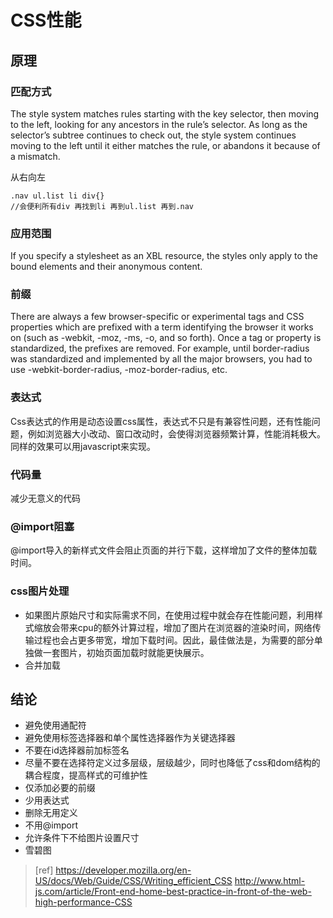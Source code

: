 # CSS性能

## 原理

### 匹配方式
The style system matches rules starting with the key selector, then moving to the left, looking for any ancestors in the rule’s selector. As long as the selector’s subtree continues to check out, the style system continues moving to the left until it either matches the rule, or abandons it because of a mismatch.

从右向左

```less
.nav ul.list li div{}
//会便利所有div 再找到li 再到ul.list 再到.nav
```

### 应用范围
If you specify a stylesheet as an XBL resource, the styles only apply to the bound elements and their anonymous content. 

### 前缀
There are always a few browser-specific or experimental tags and CSS properties which are prefixed with a term identifying the browser it works on (such as -webkit, -moz, -ms, -o, and so forth). Once a tag or property is standardized, the prefixes are removed. For example, until border-radius was standardized and implemented by all the major browsers, you had to use -webkit-border-radius, -moz-border-radius, etc.

### 表达式
 Css表达式的作用是动态设置css属性，表达式不只是有兼容性问题，还有性能问题，例如浏览器大小改动、窗口改动时，会使得浏览器频繁计算，性能消耗极大。同样的效果可以用javascript来实现。

### 代码量
减少无意义的代码

### @import阻塞
@import导入的新样式文件会阻止页面的并行下载，这样增加了文件的整体加载时间。

### css图片处理
- 如果图片原始尺寸和实际需求不同，在使用过程中就会存在性能问题，利用样式缩放会带来cpu的额外计算过程，增加了图片在浏览器的渲染时间，网络传输过程也会占更多带宽，增加下载时间。因此，最佳做法是，为需要的部分单独做一套图片，初始页面加载时就能更快展示。
- 合并加载



## 结论

- 避免使用通配符
- 避免使用标签选择器和单个属性选择器作为关键选择器
- 不要在id选择器前加标签名
- 尽量不要在选择符定义过多层级，层级越少，同时也降低了css和dom结构的耦合程度，提高样式的可维护性
- 仅添加必要的前缀
- 少用表达式
- 删除无用定义
- 不用@import
- 允许条件下不给图片设置尺寸
- 雪碧图


> [ref]
https://developer.mozilla.org/en-US/docs/Web/Guide/CSS/Writing_efficient_CSS
http://www.html-js.com/article/Front-end-home-best-practice-in-front-of-the-web-high-performance-CSS
